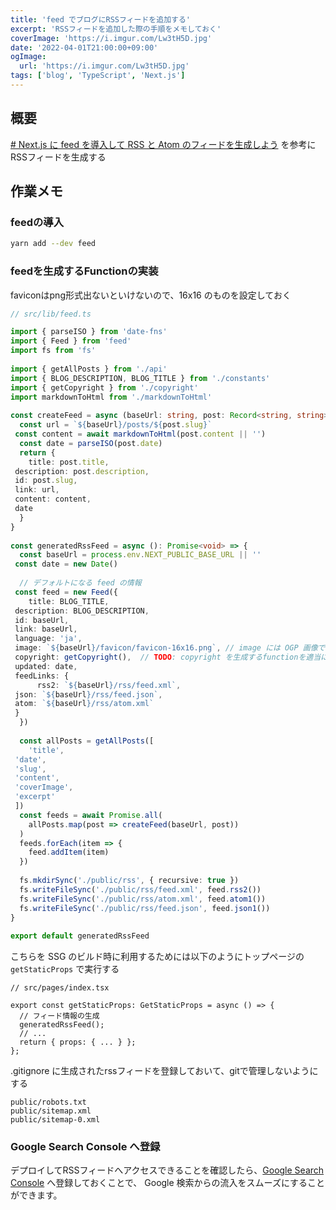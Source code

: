 ```yaml
---
title: 'feed でブログにRSSフィードを追加する'
excerpt: 'RSSフィードを追加した際の手順をメモしておく'
coverImage: 'https://i.imgur.com/Lw3tH5D.jpg'
date: '2022-04-01T21:00:00+09:00'
ogImage:
  url: 'https://i.imgur.com/Lw3tH5D.jpg'
tags: ['blog', 'TypeScript', 'Next.js']
---
```


## 概要
[# Next.js に feed を導入して RSS と Atom のフィードを生成しよう](https://fwywd.com/tech/next-feed-rss-atom) を参考にRSSフィードを生成する

## 作業メモ
### feedの導入

```bash
yarn add --dev feed
```

### feedを生成するFunctionの実装
faviconはpng形式出ないといけないので、16x16 のものを設定しておく

```ts
// src/lib/feed.ts

import { parseISO } from 'date-fns'  
import { Feed } from 'feed'  
import fs from 'fs'  
  
import { getAllPosts } from './api'  
import { BLOG_DESCRIPTION, BLOG_TITLE } from './constants'  
import { getCopyright } from './copyright'  
import markdownToHtml from './markdownToHtml'  
  
const createFeed = async (baseUrl: string, post: Record<string, string>) => {  
  const url = `${baseUrl}/posts/${post.slug}`  
 const content = await markdownToHtml(post.content || '')  
  const date = parseISO(post.date)  
  return {  
    title: post.title,  
 description: post.description,  
 id: post.slug,  
 link: url,  
 content: content,  
 date  
  }  
}  
  
const generatedRssFeed = async (): Promise<void> => {  
  const baseUrl = process.env.NEXT_PUBLIC_BASE_URL || ''  
 const date = new Date()  
  
  // デフォルトになる feed の情報  
 const feed = new Feed({  
    title: BLOG_TITLE,  
 description: BLOG_DESCRIPTION,  
 id: baseUrl,  
 link: baseUrl,  
 language: 'ja',  
 image: `${baseUrl}/favicon/favicon-16x16.png`, // image には OGP 画像でなくファビコンを指定  
 copyright: getCopyright(),  // TODO: copyright を生成するfunctionを適当に作っておく
 updated: date,  
 feedLinks: {  
      rss2: `${baseUrl}/rss/feed.xml`,  
 json: `${baseUrl}/rss/feed.json`,  
 atom: `${baseUrl}/rss/atom.xml`  
 }  
  })  
  
  const allPosts = getAllPosts([  
    'title',  
 'date',  
 'slug',  
 'content',  
 'coverImage',  
 'excerpt'  
 ])  
  const feeds = await Promise.all(  
    allPosts.map(post => createFeed(baseUrl, post))  
  )  
  feeds.forEach(item => {  
    feed.addItem(item)  
  })  
  
  fs.mkdirSync('./public/rss', { recursive: true })  
  fs.writeFileSync('./public/rss/feed.xml', feed.rss2())  
  fs.writeFileSync('./public/rss/atom.xml', feed.atom1())  
  fs.writeFileSync('./public/rss/feed.json', feed.json1())  
}  
  
export default generatedRssFeed

```

こちらを SSG のビルド時に利用するためには以下のようにトップページの `getStaticProps` で実行する
```tsx
// src/pages/index.tsx

export const getStaticProps: GetStaticProps = async () => {
  // フィード情報の生成
  generatedRssFeed(); 
  // ...
  return { props: { ... } }; 
};
```

.gitignore に生成されたrssフィードを登録しておいて、gitで管理しないようにする
```
public/robots.txt  
public/sitemap.xml  
public/sitemap-0.xml
```

### Google Search Console へ登録

デプロイしてRSSフィードへアクセスできることを確認したら、[Google Search Console](https://search.google.com/search-console) へ登録しておくことで、 Google 検索からの流入をスムーズにすることができます。